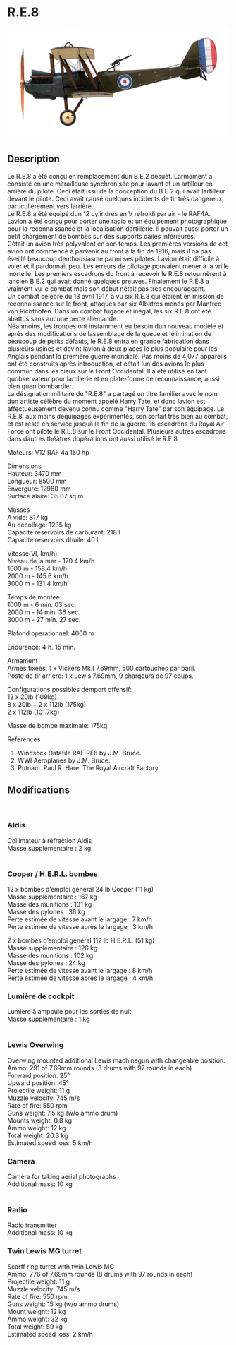 # R.E.8  
  
![re8](../images/re8.png)  
  
## Description  
  
Le R.E.8 a été conçu en remplacement dun B.E.2 désuet. Larmement a consisté en une mitrailleuse synchronisée pour lavant et un artilleur en arrière du pilote. Ceci était issu de la conception du B.E.2 qui avait lartilleur devant le pilote. Ceci avait causé quelques incidents de tir très dangereux, particulièrement vers larrière.  
Le R.E.8 a été équipé dun 12 cylindres en V refroidi par air - le RAF4A. Lavion a été conçu pour porter une radio et un équipement photographique pour la reconnaissance et la localisation dartillerie. Il pouvait aussi porter un petit chargement de bombes sur des supports dailes inférieures.  
Cétait un avion très polyvalent en son temps. Les premières versions de cet avion ont commencé à parvenir au front à la fin de 1916, mais il na pas éveillé beaucoup denthousiasme parmi ses pilotes. Lavion était difficile à voler et il pardonnait peu. Les erreurs de pilotage pouvaient mener à la vrille mortelle. Les premiers escadrons du front à recevoir le R.E.8 retournèrent à lancien B.E.2 qui avait donné quelques preuves. Finalement le R.E.8 a vraiment vu le combat mais son début nétait pas très encourageant.  
Un combat célèbre du 13 avril 1917, a vu six R.E.8 qui étaient en mission de reconnaissance sur le front, attaqués par six Albatros menés par Manfred von Richthofen. Dans un combat fugace et inégal, les six R.E.8 ont été abattus sans aucune perte allemande.  
Néanmoins, les troupes ont instamment eu besoin dun nouveau modèle et après des modifications de lassemblage de la queue et lélimination de beaucoup de petits défauts, le R.E.8 entra en grande fabrication dans plusieurs usines et devint lavion à deux places le plus populaire pour les Anglais pendant la première guerre mondiale. Pas moins de 4,077 appareils ont été construits après introduction, et cétait lun des avions le plus commun dans les cieux sur le Front Occidental. Il a été utilisé en tant quobservateur pour lartillerie et en plate-forme de reconnaissance, aussi bien quen bombardier.  
La désignation militaire de "R.E.8" a partagé un titre familier avec le nom dun artiste célèbre du moment appelé Harry Tate, et donc lavion est affectueusement devenu connu comme "Harry Tate" par son équipage. Le R.E.8, aux mains déquipages expérimentés, sen sortait très bien au combat, et est resté en service jusquà la fin de la guerre. 16 escadrons du Royal Air Force ont piloté le R.E.8 sur le Front Occidental. Plusieurs autres escadrons dans dautres théâtres dopérations ont aussi utilisé le R.E.8.  
  
Moteurs: V12 RAF 4a 150 hp  
  
Dimensions  
Hauteur: 3470 mm  
Longueur: 8500 mm  
Envergure: 12980 mm  
Surface alaire: 35.07 sq.m  
  
Masses  
A vide:  817 kg  
Au decollage: 1235 kg  
Capacite reservoirs de carburant: 218 l  
Capacite reservoirs dhuile: 40 l  
  
Vitesse(VI, km/h):  
Niveau de la mer - 170.4 km/h  
1000 m - 158.4 km/h  
2000 m - 145.6 km/h  
3000 m - 131.4 km/h  
  
Temps de montee:  
1000 m -  6 min. 03 sec.  
2000 m - 14 min. 36 sec.  
3000 m - 27 min. 27 sec.  
  
Plafond operationnel: 4000 m  
  
Endurance: 4 h. 15 min.  
  
Armament  
Armes fixees:  1 x Vickers Mk.I 7.69mm, 500 cartouches par baril.  
Poste de tir arriere:  1 x Lewis 7.69mm, 9 chargeurs de 97 coups.  
  
Configurations possibles demport offensif:  
12 x 20lb (109kg)  
 8 x 20lb + 2 x 112lb (175kg)  
 2 x 112lb (101.7kg)  
  
Masse de bombe maximale: 175kg.  
  
References  
1) Windsock Datafile RAF RE8 by J.M. Bruce.  
2) WWI Aeroplanes by J.M. Bruce.  
3) Putnam. Paul R. Hare. The Royal Aircraft Factory.  
  
## Modifications  
  ﻿
  
### Aldis  
  
Collimateur à réfraction Aldis  
Masse supplémentaire : 2 kg  
  ﻿
  
### Cooper / H.E.R.L. bombes  
  
12 x bombes d’emploi général 24 lb Cooper (11 kg)  
Masse supplémentaire : 167 kg  
Masse des munitions : 131 kg  
Masse des pylones : 36 kg  
Perte estimée de vitesse avant le largage : 7 km/h  
Perte estimée de vitesse après le largage : 3 km/h  
  
2 x bombes d’emploi général 112 lb H.E.R.L. (51 kg)  
Masse supplémentaire : 126 kg  
Masse des munitions : 102 kg  
Masse des pylones : 24 kg  
Perte estimée de vitesse avant le largage : 8 km/h  
Perte estimée de vitesse après le largage : 4 km/h  ﻿
  
### Lumière de cockpit  
  
Lumière à ampoule pour les sorties de nuit  
Masse supplémentaire : 1 kg  
  ﻿
  
### Lewis Overwing  
  
Overwing mounted additional Lewis machinegun with changeable position.  
Ammo: 291 of 7.69mm rounds (3 drums with 97 rounds in each)  
Forward position: 25°  
Upward position: 45°  
Projectile weight: 11 g  
Muzzle velocity: 745 m/s  
Rate of fire: 550 rpm  
Guns weight: 7.5 kg (w/o ammo drum)  
Mounts weight: 0.8 kg  
Ammo weight: 12 kg  
Total weight: 20.3 kg  
Estimated speed loss: 5 km/h  ﻿
  
### Camera  
  
Camera for taking aerial photographs  
Additional mass: 10 kg  
  ﻿
  
### Radio  
  
Radio transmitter  
Additional mass: 10 kg  ﻿
  
### Twin Lewis MG turret  
  
Scarff ring turret with twin Lewis MG  
Ammo: 776 of 7.69mm rounds (8 drums with 97 rounds in each)  
Projectile weight: 11 g  
Muzzle velocity: 745 m/s  
Rate of fire: 550 rpm  
Guns weight: 15 kg (w/o ammo drums)  
Mount weight: 12 kg  
Ammo weight: 32 kg  
Total weight: 59 kg  
Estimated speed loss: 2 km/h  